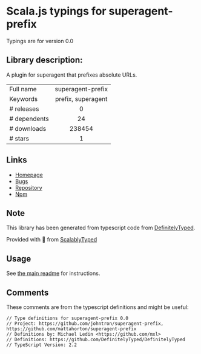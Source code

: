 
# Scala.js typings for superagent-prefix

Typings are for version 0.0

## Library description:
A plugin for superagent that prefixes absolute URLs.

|                    |                 |
| ------------------ | :-------------: |
| Full name          | superagent-prefix |
| Keywords           | prefix, superagent |
| # releases         | 0 |
| # dependents       | 24 |
| # downloads        | 238454 |
| # stars            | 1 |

## Links
- [Homepage](https://github.com/mattahorton/superagent-prefix)
- [Bugs](https://github.com/mattahorton/superagent-prefix/issues)
- [Repository](https://github.com/mattahorton/superagent-prefix)
- [Npm](https://www.npmjs.com/package/superagent-prefix)
    


## Note
This library has been generated from typescript code from [DefinitelyTyped](https://definitelytyped.org).

Provided with :purple_heart: from [ScalablyTyped](https://github.com/oyvindberg/ScalablyTyped)

## Usage
See [the main readme](../../readme.md) for instructions.

## Comments

These comments are from the typescript definitions and might be useful:
```
// Type definitions for superagent-prefix 0.0
// Project: https://github.com/johntron/superagent-prefix, https://github.com/mattahorton/superagent-prefix
// Definitions by: Michael Ledin <https://github.com/mxl>
// Definitions: https://github.com/DefinitelyTyped/DefinitelyTyped
// TypeScript Version: 2.2

```

